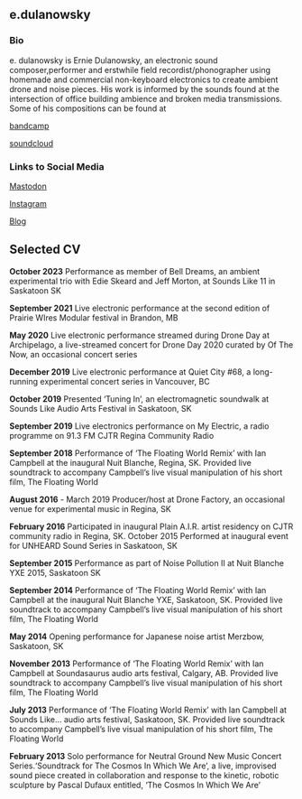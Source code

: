 ## e.dulanowsky

### Bio

e. dulanowsky is Ernie Dulanowsky, an electronic sound composer,performer and erstwhile field recordist/phonographer using homemade and commercial non-keyboard electronics to create ambient drone and noise pieces. His work is informed by the sounds found at the intersection of office building ambience and broken media transmissions. Some of his compositions can be found at

[bandcamp](https://pulsewidth.bandcamp.com)

[soundcloud](https://soundcloud.com/ernst-pulsewidth)

### Links to Social Media

[Mastodon](https://mstdn.ca/@pulsewidth)

[Instagram](https://www.instagram.com/pulsewidth_/)

[Blog](https://pulsewidth.github.io)

## Selected CV
**October 2023** Performance as member of Bell Dreams, an ambient experimental trio with Edie Skeard and Jeff Morton, at Sounds Like 11 in Saskatoon SK

**September 2021** Live electronic performance at the second edition of Prairie WIres Modular festival in Brandon, MB

**May 2020** Live electronic performance streamed during Drone Day at Archipelago, a live-streamed concert for Drone Day 2020 curated by Of The Now, an occasional concert series

**December 2019** Live electronic performance at Quiet City #68, a long-running experimental concert series in Vancouver, BC

**October 2019** Presented ‘Tuning In’, an electromagnetic soundwalk at Sounds Like Audio Arts Festival in Saskatoon, SK

**September 2019**
Live electronics performance on My Electric, a radio programme on 91.3 FM CJTR Regina Community Radio

**September 2018** Performance of ‘The Floating World Remix’ with Ian Campbell at the inaugural Nuit Blanche, Regina, SK. Provided live soundtrack to accompany Campbell’s live visual manipulation of his short film, The Floating World

**August 2016** - March 2019 Producer/host at Drone Factory, an occasional venue for experimental music in Regina, SK

**February 2016** Participated in inaugural Plain A.I.R. artist residency on CJTR community radio in Regina, SK.
October 2015 Performed at inaugural event for UNHEARD Sound Series in Saskatoon, SK

**September 2015** Performance as part of Noise Pollution II at Nuit Blanche YXE 2015, Saskatoon SK

**September 2014** Performance of ‘The Floating World Remix’ with Ian Campbell at the inaugural Nuit Blanche YXE, Saskatoon, SK. Provided live soundtrack to accompany Campbell’s live visual manipulation of his short film, The Floating World

**May 2014** Opening performance for Japanese noise artist Merzbow, Saskatoon, SK

**November 2013** Performance of ‘The Floating World Remix’ with Ian Campbell at Soundasaurus audio arts festival, Calgary, AB. Provided live soundtrack to accompany Campbell’s live visual manipulation of his short film, The Floating World

**July 2013** Performance of ‘The Floating World Remix’ with Ian Campbell at Sounds Like… audio arts festival, Saskatoon, SK. Provided live soundtrack to accompany Campbell’s live visual manipulation of his short film, The Floating World

**February 2013**  Solo performance for Neutral Ground New Music Concert Series.‘Soundtrack for The Cosmos In Which We Are’, a live, improvised sound piece created in collaboration and response to the kinetic, robotic sculpture by Pascal Dufaux entitled, ‘The Cosmos In Which We Are’
